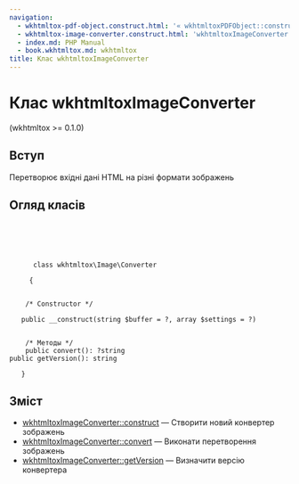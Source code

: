 ```yaml
---
navigation:
  - wkhtmltox-pdf-object.construct.html: '« wkhtmltoxPDFObject::construct'
  - wkhtmltox-image-converter.construct.html: 'wkhtmltoxImageConverter::construct »'
  - index.md: PHP Manual
  - book.wkhtmltox.md: wkhtmltox
title: Клас wkhtmltoxImageConverter
---
```

# Клас wkhtmltoxImageConverter

(wkhtmltox >= 0.1.0)

## Вступ

Перетворює вхідні дані HTML на різні формати зображень

## Огляд класів

```classsynopsis



    
     
      class wkhtmltox\Image\Converter
     
     {


    /* Constructor */
    
   public __construct(string $buffer = ?, array $settings = ?)


    /* Методы */
    public convert(): ?string
public getVersion(): string

   }
```

## Зміст

-   [wkhtmltoxImageConverter::construct](wkhtmltox-image-converter.construct.md) — Створити новий конвертер зображень
-   [wkhtmltoxImageConverter::convert](wkhtmltox-image-converter.convert.md) — Виконати перетворення зображень
-   [wkhtmltoxImageConverter::getVersion](wkhtmltox-image-converter.getversion.md) — Визначити версію конвертера
